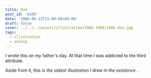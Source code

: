 ```yaml
---
title: Dad
post_id: '6345'
date: '1986-06-13T11:00:00+09:00'
draft: false
cover: ../../../assets/illustration/1986-1990/1986-dad.jpg
tags:
  - illustration
  - analog
---
```


I wrote this on my father's day. At that time I was addicted to the third attribute.

Aside from it, this is _the oldest illustration I drew in the existence_ .